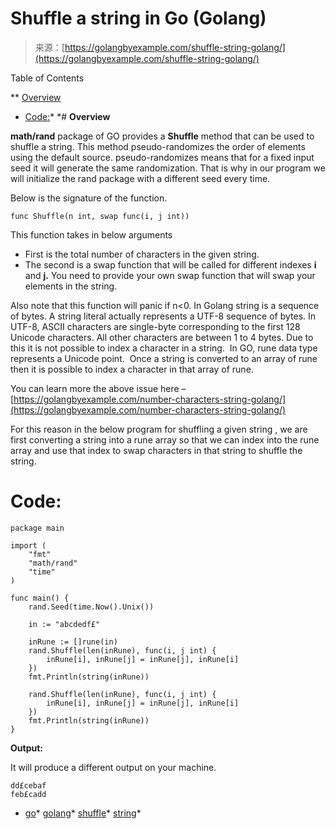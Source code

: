 <!--yml
category: 未分类
date: 2024-10-13 06:16:20
-->

# Shuffle a string in Go (Golang)

> 来源：[https://golangbyexample.com/shuffle-string-golang/](https://golangbyexample.com/shuffle-string-golang/)

Table of Contents

 **   [Overview](#Overview "Overview")
*   [Code:](#Code "Code:")*  *# **Overview**

**math/rand** package of GO provides a **Shuffle** method that can be used to shuffle a string. This method pseudo-randomizes the order of elements using the default source. pseudo-randomizes means that for a fixed input seed it will generate the same randomization. That is why in our program we will initialize the rand package with a different seed every time.

Below is the signature of the function.

```
func Shuffle(n int, swap func(i, j int))
```

This function takes in below arguments

*   First is the total number of characters in the given string.
*   The second is a swap function that will be called for different indexes **i** and **j.** You need to provide your own swap function that will swap your elements in the string.

Also note that this function will panic if n<0\. In Golang string is a sequence of bytes. A string literal actually represents a UTF-8 sequence of bytes. In UTF-8, ASCII characters are single-byte corresponding to the first 128 Unicode characters. All other characters are between 1 to 4 bytes. Due to this it is not possible to index a character in a string.  In GO, rune data type represents a Unicode point.  Once a string is converted to an array of rune then it is possible to index a character in that array of rune.

You can learn more the above issue here – [https://golangbyexample.com/number-characters-string-golang/](https://golangbyexample.com/number-characters-string-golang/)

For this reason in the below program for shuffling a given string , we are first converting a string into a rune array so that we can index into the rune array and use that index to swap characters in that string to shuffle the string.

# **Code:**

```
package main

import (
    "fmt"
    "math/rand"
    "time"
)

func main() {
    rand.Seed(time.Now().Unix())

    in := "abcdedf£"

    inRune := []rune(in)
    rand.Shuffle(len(inRune), func(i, j int) {
        inRune[i], inRune[j] = inRune[j], inRune[i]
    })
    fmt.Println(string(inRune))

    rand.Shuffle(len(inRune), func(i, j int) {
        inRune[i], inRune[j] = inRune[j], inRune[i]
    })
    fmt.Println(string(inRune))
}
```

**Output:**

It will produce a different output on your machine.

```
dd£cebaf
feb£cadd
```

*   [go](https://golangbyexample.com/tag/go/)*   [golang](https://golangbyexample.com/tag/golang/)*   [shuffle](https://golangbyexample.com/tag/shuffle/)*   [string](https://golangbyexample.com/tag/string/)*